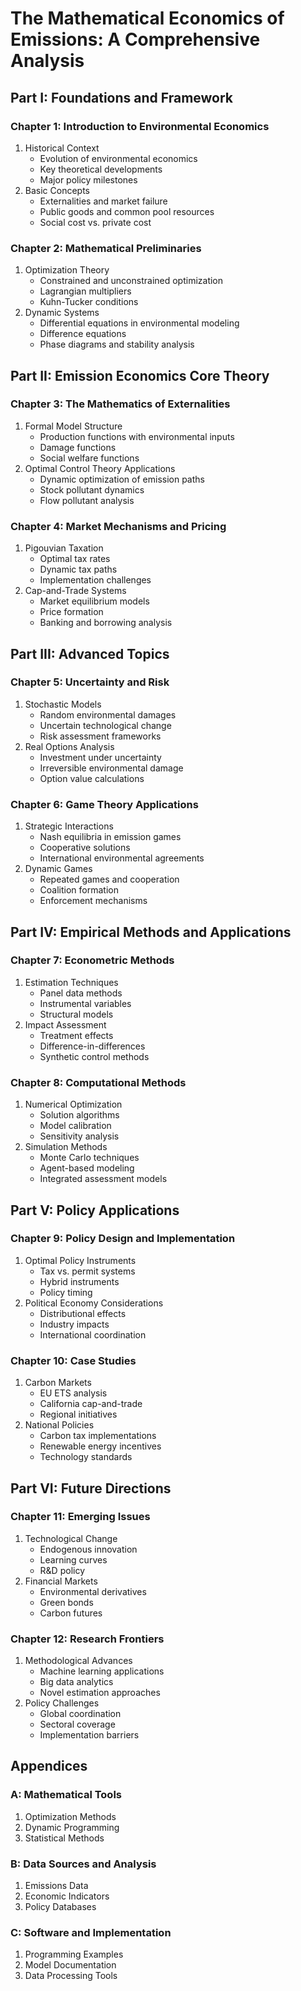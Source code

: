 # The Mathematical Economics of Emissions: A Comprehensive Analysis

## Part I: Foundations and Framework

### Chapter 1: Introduction to Environmental Economics

1. Historical Context
   - Evolution of environmental economics
   - Key theoretical developments
   - Major policy milestones
2. Basic Concepts
   - Externalities and market failure
   - Public goods and common pool resources
   - Social cost vs. private cost

### Chapter 2: Mathematical Preliminaries

1. Optimization Theory
   - Constrained and unconstrained optimization
   - Lagrangian multipliers
   - Kuhn-Tucker conditions
2. Dynamic Systems
   - Differential equations in environmental modeling
   - Difference equations
   - Phase diagrams and stability analysis

## Part II: Emission Economics Core Theory

### Chapter 3: The Mathematics of Externalities

1. Formal Model Structure
   - Production functions with environmental inputs
   - Damage functions
   - Social welfare functions
2. Optimal Control Theory Applications
   - Dynamic optimization of emission paths
   - Stock pollutant dynamics
   - Flow pollutant analysis

### Chapter 4: Market Mechanisms and Pricing

1. Pigouvian Taxation
   - Optimal tax rates
   - Dynamic tax paths
   - Implementation challenges
2. Cap-and-Trade Systems
   - Market equilibrium models
   - Price formation
   - Banking and borrowing analysis

## Part III: Advanced Topics

### Chapter 5: Uncertainty and Risk

1. Stochastic Models
   - Random environmental damages
   - Uncertain technological change
   - Risk assessment frameworks
2. Real Options Analysis
   - Investment under uncertainty
   - Irreversible environmental damage
   - Option value calculations

### Chapter 6: Game Theory Applications

1. Strategic Interactions
   - Nash equilibria in emission games
   - Cooperative solutions
   - International environmental agreements
2. Dynamic Games
   - Repeated games and cooperation
   - Coalition formation
   - Enforcement mechanisms

## Part IV: Empirical Methods and Applications

### Chapter 7: Econometric Methods

1. Estimation Techniques
   - Panel data methods
   - Instrumental variables
   - Structural models
2. Impact Assessment
   - Treatment effects
   - Difference-in-differences
   - Synthetic control methods

### Chapter 8: Computational Methods

1. Numerical Optimization
   - Solution algorithms
   - Model calibration
   - Sensitivity analysis
2. Simulation Methods
   - Monte Carlo techniques
   - Agent-based modeling
   - Integrated assessment models

## Part V: Policy Applications

### Chapter 9: Policy Design and Implementation

1. Optimal Policy Instruments
   - Tax vs. permit systems
   - Hybrid instruments
   - Policy timing
2. Political Economy Considerations
   - Distributional effects
   - Industry impacts
   - International coordination

### Chapter 10: Case Studies

1. Carbon Markets
   - EU ETS analysis
   - California cap-and-trade
   - Regional initiatives
2. National Policies
   - Carbon tax implementations
   - Renewable energy incentives
   - Technology standards

## Part VI: Future Directions

### Chapter 11: Emerging Issues

1. Technological Change
   - Endogenous innovation
   - Learning curves
   - R&D policy
2. Financial Markets
   - Environmental derivatives
   - Green bonds
   - Carbon futures

### Chapter 12: Research Frontiers

1. Methodological Advances
   - Machine learning applications
   - Big data analytics
   - Novel estimation approaches
2. Policy Challenges
   - Global coordination
   - Sectoral coverage
   - Implementation barriers

## Appendices

### A: Mathematical Tools

1. Optimization Methods
2. Dynamic Programming
3. Statistical Methods

### B: Data Sources and Analysis

1. Emissions Data
2. Economic Indicators
3. Policy Databases

### C: Software and Implementation

1. Programming Examples
2. Model Documentation
3. Data Processing Tools